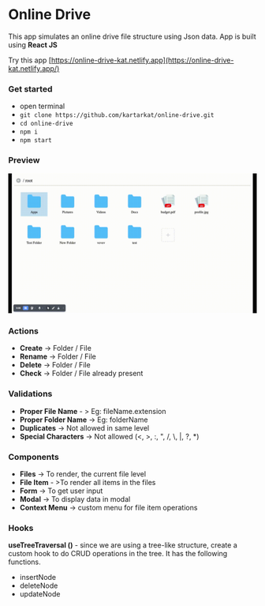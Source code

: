 # Online Drive
This app simulates an online drive file structure using Json data. App is built using **React JS**

Try this app [https://online-drive-kat.netlify.app](https://online-drive-kat.netlify.app/)

### Get started
- open terminal 
- `git clone https://github.com/kartarkat/online-drive.git`
- `cd online-drive`
- `npm i`
- `npm start`

### Preview
![](./src/Assets/Screenshots/Online_Drive.gif)

### Actions
- **Create** -> Folder / File
- **Rename** -> Folder / File
- **Delete** -> Folder / File
- **Check** -> Folder / File already present

### Validations
- **Proper File Name** - > Eg: fileName.extension
- **Proper Folder Name** -> Eg: folderName
- **Duplicates** -> Not allowed in same level
- **Special Characters** -> Not allowed (<, >, :, ", /, \\, |, ?, *)

### Components
- **Files**  -> To render, the current file level
- **File Item** - >To render all items in the files
- **Form**  -> To get user input
- **Modal** -> To display data in modal
- **Context Menu** -> custom menu for file item operations

### Hooks
**useTreeTraversal ()**  - since we are using a tree-like structure, create a custom hook to do CRUD operations in the tree. It has the following functions.
- insertNode
- deleteNode
- updateNode